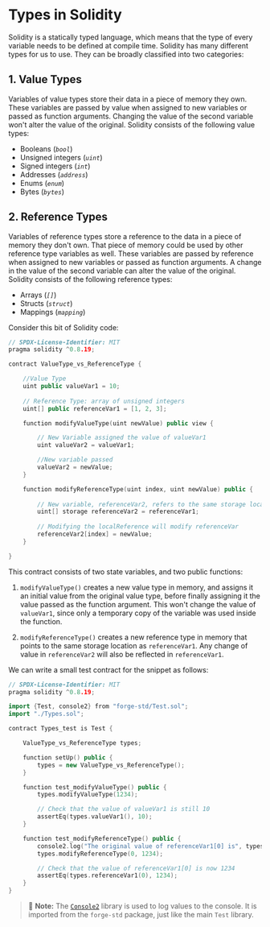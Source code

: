 # Types in Solidity

Solidity is a statically typed language, which means that the type of every variable needs to be defined at compile time.
Solidity has many different types for us to use.
They can be broadly classified into two categories:

## 1. Value Types

Variables of value types store their data in a piece of memory they own.
These variables are passed by value when assigned to new variables or passed as function arguments.
Changing the value of the second variable won't alter the value of the original.
Solidity consists of the following value types:

- Booleans (*`bool`*)
- Unsigned integers (*`uint`*)
- Signed integers (*`int`*)
- Addresses (*`address`*)
- Enums (*`enum`*)
- Bytes (*`bytes`*)

## 2. Reference Types

Variables of reference types store a reference to the data in a piece of memory they don't own.
That piece of memory could be used by other reference type variables as well.
These variables are passed by reference when assigned to new variables or passed as function arguments.
A change in the value of the second variable can alter the value of the original.
Solidity consists of the following reference types:

- Arrays (*`[]`*)
- Structs (*`struct`*)
- Mappings (*`mapping`*)

Consider this bit of Solidity code:

```cpp
// SPDX-License-Identifier: MIT
pragma solidity ^0.8.19;

contract ValueType_vs_ReferenceType {

    //Value Type
    uint public valueVar1 = 10;
    
    // Reference Type: array of unsigned integers
    uint[] public referenceVar1 = [1, 2, 3];

    function modifyValueType(uint newValue) public view {

        // New Variable assigned the value of valueVar1
        uint valueVar2 = valueVar1;  

        //New variable passed 
        valueVar2 = newValue;
    }

    function modifyReferenceType(uint index, uint newValue) public {
        
        // New variable, referenceVar2, refers to the same storage location as referenceVar1
        uint[] storage referenceVar2 = referenceVar1;  
        
        // Modifying the localReference will modify referenceVar
        referenceVar2[index] = newValue;              
    }

}
```

This contract consists of two state variables, and two public functions:

1. `modifyValueType()` creates a new value type in memory, and assigns it an initial value from the original value type, before finally assigning it the value passed as the function argument.
This won't change the value of `valueVar1`, since only a temporary copy of the variable was used inside the function.

2. `modifyReferenceType()` creates a new reference type in memory that points to the same storage location as `referenceVar1`. Any change of value in `referenceVar2` will also be reflected in `referenceVar1`.

We can write a small test contract for the snippet as follows:

```cpp
// SPDX-License-Identifier: MIT
pragma solidity ^0.8.19;

import {Test, console2} from "forge-std/Test.sol";
import "./Types.sol";

contract Types_test is Test {

    ValueType_vs_ReferenceType types;

    function setUp() public {
        types = new ValueType_vs_ReferenceType();
    }

    function test_modifyValueType() public {
        types.modifyValueType(1234);

        // Check that the value of valueVar1 is still 10
        assertEq(types.valueVar1(), 10);
    }

    function test_modifyReferenceType() public {
        console2.log("The original value of referenceVar1[0] is", types.referenceVar1(0));
        types.modifyReferenceType(0, 1234);

        // Check that the value of referenceVar1[0] is now 1234
        assertEq(types.referenceVar1(0), 1234);
    }
}
```

> 📝  **Note:**
> The [`Console2`](https://github.com/foundry-rs/forge-std/blob/74cfb77e308dd188d2f58864aaf44963ae6b88b1/src/console2.sol) library is used to log values to the console. It is imported from the `forge-std` package, just like the main `Test` 
> library.


